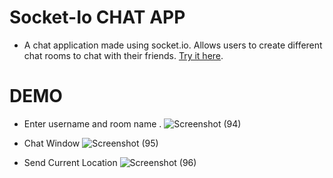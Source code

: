 # Socket-Io CHAT APP

- A chat application made using socket.io. Allows users to create different chat rooms to chat with their friends. [Try it here](https://room-chat-app.herokuapp.com/).

# DEMO

- Enter username and room name .
  ![Screenshot (94)](https://user-images.githubusercontent.com/42304018/59152628-b4227d80-8a65-11e9-9121-334c2cb80219.png)

- Chat Window
  ![Screenshot (95)](https://user-images.githubusercontent.com/42304018/59152633-cc929800-8a65-11e9-8803-658f1a8b99bd.png)

- Send Current Location
  ![Screenshot (96)](https://user-images.githubusercontent.com/42304018/59152638-e633df80-8a65-11e9-84d2-187bf7f519f9.png)
